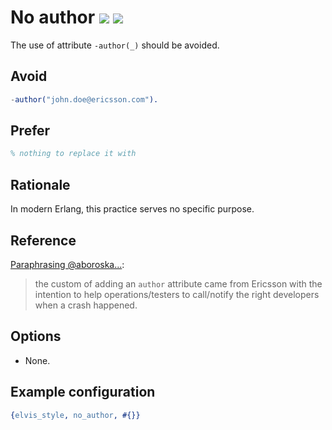 # No author [![](https://img.shields.io/badge/since-1.5.0-blue)](https://github.com/inaka/elvis_core/releases/tag/1.5.0) ![](https://img.shields.io/badge/BEAM-yes-orange)

The use of attribute `-author(_)` should be avoided.

## Avoid

```erlang
-author("john.doe@ericsson.com").
```

## Prefer

```erlang
% nothing to replace it with
```

## Rationale

In modern Erlang, this practice serves no specific purpose.

## Reference

[Paraphrasing @aboroska...](https://github.com/inaka/elvis_core/issues/149#issuecomment-699679362):

> the custom of adding an `author` attribute came from Ericsson with the intention to help
operations/testers to call/notify the right developers when a crash happened.

## Options

- None.

## Example configuration

```erlang
{elvis_style, no_author, #{}}
```
